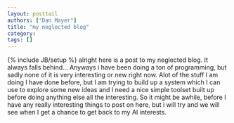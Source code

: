 ```yaml
---
layout: posttail
authors: ["Dan Mayer"]
title: "my neglected blog"
category:
tags: []
---
```

{% include JB/setup %}
alright here is a post to my neglected blog. It always falls behind... Anyways i have been doing a ton of programming, but sadly none of it is very interesting or new right now. Alot of the stuff I am doing I have done before, but I am trying to build up a system which I can use to explore some new ideas and I need a nice simple toolset built up before doing anything else all the interesting. So it might be awhile, before I have any really interesting things to post on here, but i will try and we will see when I get a chance to get back to my AI interests.